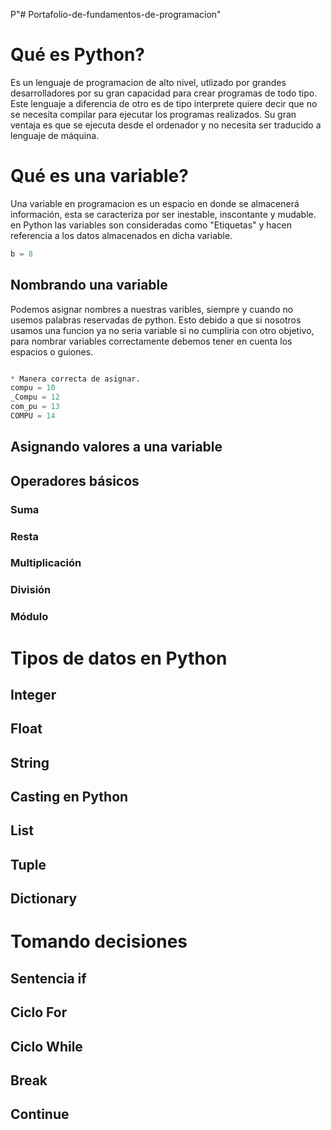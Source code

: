 P"# Portafolio-de-fundamentos-de-programacion" 

# Qué es Python?
Es un lenguaje de programacion de alto nivel, utlizado por grandes desarrolladores por su gran capacidad para crear programas de todo tipo. Este lenguaje a diferencia de otro es de tipo interprete quiere decir que no se necesita compilar para ejecutar los programas realizados. Su gran ventaja es que se ejecuta desde el ordenador y no necesita ser traducido a lenguaje de máquina. 

# Qué es una variable?
Una variable en programacion es un espacio en donde se almacenerá información, esta se caracteriza por ser inestable, inscontante y mudable.  en Python las variables son consideradas como "Etiquetas" y hacen referencia  a los datos almacenados en dicha variable.

``` python 
b = 8
```

## Nombrando una variable
Podemos asignar nombres a nuestras varibles, siempre y cuando no usemos palabras reservadas de python. Esto debido a que si nosotros usamos una funcion  ya no seria variable si no cumpliria con otro objetivo, para nombrar variables correctamente debemos tener en cuenta los espacios o guiones.

``` python 

* Manera correcta de asignar.
compu = 10 
_Compu = 12
com_pu = 13
COMPU = 14

``` 

## Asignando valores a una variable

## Operadores básicos

### Suma

### Resta

### Multiplicación

### División

### Módulo

# Tipos de datos en Python

## Integer

## Float

## String

## Casting en Python

## List

## Tuple

## Dictionary

# Tomando decisiones

## Sentencia if

## Ciclo For

## Ciclo While

## Break

## Continue
